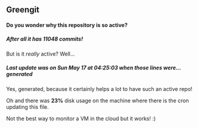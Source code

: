## Greengit

#### Do you wonder why this repository is so active?

##### After all it has 11048 commits!

But is it *really* active? Well...

##### Last update was on Sun May 17 at 04:25:03 when those lines were... generated

Yes, generated, because it certainly helps a lot to have such an active repo!

Oh and there was **23%** disk usage on the machine
where there is the cron updating this file.

Not the best way to monitor a VM in the cloud but it works! :)
